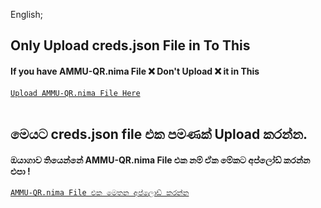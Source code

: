 English;
## Only Upload creds.json File in To This
#### If you have AMMU-QR.nima File ❌ Don't Upload ❌ it in This
[`Upload AMMU-QR.nima File Here`](/)
<br><br>

## මෙයට creds.json file එක පමණක් Upload කරන්න.
#### ඔයාගාව තියෙන්නේ AMMU-QR.nima File එක නම් ඒක මේකට අප්ලෝඩ් කරන්න එපා !
[`AMMU-QR.nima File එක මෙතන අප්ලොඩ් කරන්න`](/)
